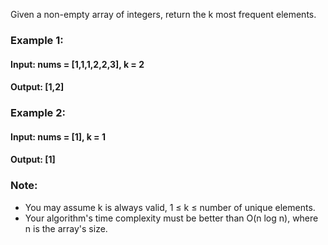 Given a non-empty array of integers, return the k most frequent elements.

### Example 1:

#### Input: nums = [1,1,1,2,2,3], k = 2

#### Output: [1,2]

### Example 2:

#### Input: nums = [1], k = 1

#### Output: [1]

### Note:

- You may assume k is always valid, 1 ≤ k ≤ number of unique elements.
- Your algorithm's time complexity must be better than O(n log n), where n is the array's size.
